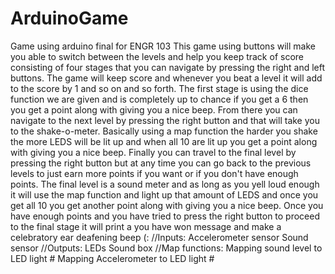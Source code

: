 # ArduinoGame
Game using arduino final for ENGR 103
This game using buttons will make you able to switch between the levels and help you keep track of score consisting of four stages that you can navigate by pressing the right and left buttons. The game will keep score and whenever you beat a level it will add to the score by 1 and so on and so forth. The first stage is using the dice function we are given and is completely up to chance if you get a 6 then you get a point along with giving you a nice beep. From there you can navigate to the next level by pressing the right button and that will take you to the shake-o-meter. Basically using a map function the harder you shake the more LEDS will be lit up and when all 10 are lit up you get a point along with giving you a nice beep. Finally you can travel to the final level by pressing the right button but at any time you can go back to the previous levels to just earn more points if you want or if you don't have enough points. The final level is a sound meter and as long as you yell loud enough it will use the map function and light up that amount of LEDS and once you get all 10 you get another point along with giving you a nice beep. Once you have enough points and you have tried to press the right button to proceed to the final stage it will print a you have won message and make a celebratory ear deafening beep (:
//Inputs:
Accelerometer sensor
Sound sensor
//Outputs:
LEDs
Sound box
//Map functions:
Mapping sound level to LED light #
Mapping Accelerometer to LED light #
